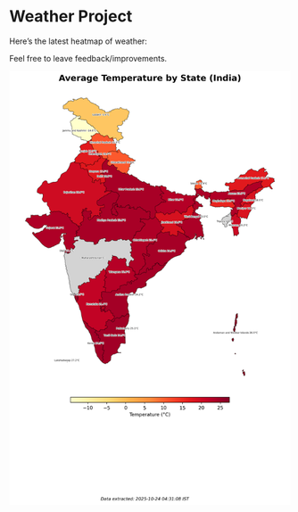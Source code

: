 # Weather Project

Here’s the latest heatmap of weather:

Feel free to leave feedback/improvements.

![India Heatmap](docs/assets/india_heatmap.png?v=FAB3B6)
